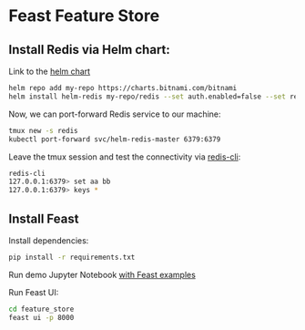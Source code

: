 # Feast Feature Store


## Install Redis via Helm chart:

Link to the [helm chart](https://artifacthub.io/packages/helm/bitnami/redis)

```bash
helm repo add my-repo https://charts.bitnami.com/bitnami
helm install helm-redis my-repo/redis --set auth.enabled=false --set replica.replicaCount=1
```

Now, we can port-forward Redis service to our machine:

```bash
tmux new -s redis
kubectl port-forward svc/helm-redis-master 6379:6379
```

Leave the tmux session and test the connectivity via [redis-cli](https://stackoverflow.com/a/25909402):

```bash
redis-cli
127.0.0.1:6379> set aa bb
127.0.0.1:6379> keys *
```

## Install Feast

Install dependencies:

```bash
pip install -r requirements.txt
```

Run demo Jupyter Notebook [with Feast examples](./Feast.ipynb)

Run Feast UI:

```bash
cd feature_store
feast ui -p 8000
```
